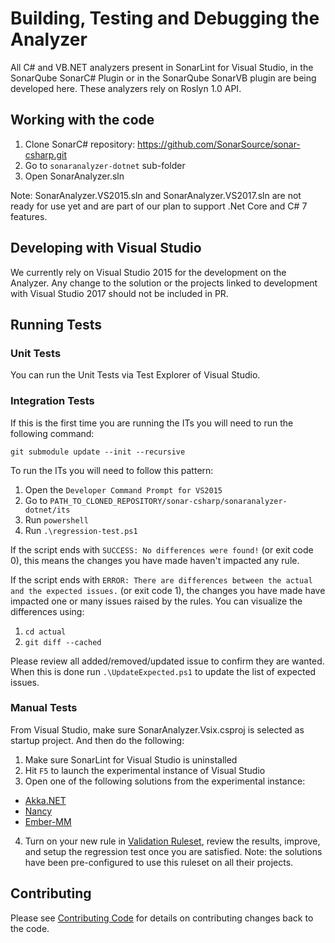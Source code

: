 # Building, Testing and Debugging the Analyzer

All C# and VB.NET analyzers present in SonarLint for Visual Studio, in the SonarQube SonarC# Plugin or in the
SonarQube SonarVB plugin are being developed here.
These analyzers rely on Roslyn 1.0 API.

## Working with the code

1. Clone SonarC# repository: https://github.com/SonarSource/sonar-csharp.git
2. Go to `sonaranalyzer-dotnet` sub-folder
3. Open SonarAnalyzer.sln

Note: SonarAnalyzer.VS2015.sln and SonarAnalyzer.VS2017.sln are not ready for use yet and are part of our plan to support
.Net Core and C# 7 features.

## Developing with Visual Studio

We currently rely on Visual Studio 2015 for the development on the Analyzer. Any change to the solution or the projects
linked to development with Visual Studio 2017 should not be included in PR.

## Running Tests

### Unit Tests

You can run the Unit Tests via Test Explorer of Visual Studio.

### Integration Tests

If this is the first time you are running the ITs you will need to run the following command:

`git submodule update --init --recursive`

To run the ITs you will need to follow this pattern:

1. Open the `Developer Command Prompt for VS2015`
2. Go to `PATH_TO_CLONED_REPOSITORY/sonar-csharp/sonaranalyzer-dotnet/its`
3. Run `powershell`
4. Run `.\regression-test.ps1`

If the script ends with `SUCCESS: No differences were found!` (or exit code 0), this means the changes you have made
haven't impacted any rule.

If the script ends with `ERROR: There are differences between the actual and the expected issues.` (or exit code 1),
the changes you have made have impacted one or many issues raised by the rules.
You can visualize the differences using:

1. `cd actual`
2. `git diff --cached`

Please review all added/removed/updated issue to confirm they are wanted. When this is done run `.\UpdateExpected.ps1`
to update the list of expected issues.

### Manual Tests

From Visual Studio, make sure SonarAnalyzer.Vsix.csproj is selected as startup project. And then do the following:

1. Make sure SonarLint for Visual Studio is uninstalled
2. Hit `F5` to launch the experimental instance of Visual Studio
3. Open one of the following solutions from the experimental instance:
  * [Akka.NET](akka.net/src/Akka.sln)
  * [Nancy](Nancy/src/Nancy.sln)
  * [Ember-MM](Ember-MM/Ember%20Media%20Manager.sln)
4. Turn on your new rule in [Validation Ruleset](ValidationRuleset.ruleset), review the results, improve, and setup the
regression test once you are satisfied.
Note: the solutions have been pre-configured to use this ruleset on all their projects.

## Contributing

Please see [Contributing Code](../CONTRIBUTING.md) for details on
contributing changes back to the code.

